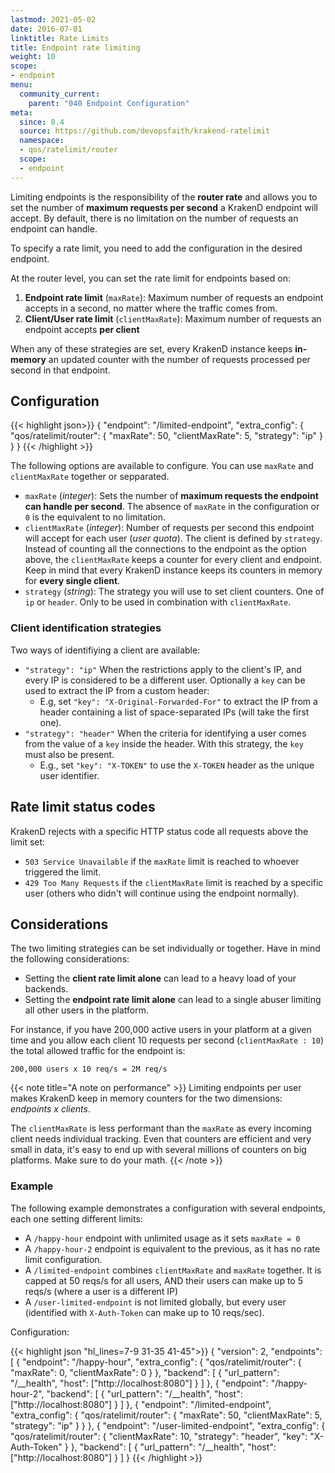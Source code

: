 ```yaml
---
lastmod: 2021-05-02
date: 2016-07-01
linktitle: Rate Limits
title: Endpoint rate limiting
weight: 10
scope:
- endpoint
menu:
  community_current:
    parent: "040 Endpoint Configuration"
meta:
  since: 0.4
  source: https://github.com/devopsfaith/krakend-ratelimit
  namespace:
  - qos/ratelimit/router
  scope:
  - endpoint
---
```


Limiting endpoints is the responsibility of the **router rate** and allows you to set the number of **maximum requests per second** a KrakenD endpoint will accept. By default, there is no limitation on the number of requests an endpoint can handle.

To specify a rate limit, you need to add the configuration in the desired endpoint.

At the router level, you can set the rate limit for endpoints based on:

1. **Endpoint rate limit** (`maxRate`): Maximum number of requests an endpoint accepts in a second, no matter where the traffic comes from.
2. **Client/User rate limit** (`clientMaxRate`): Maximum number of requests an endpoint accepts **per client**

When any of these strategies are set, every KrakenD instance keeps **in-memory** an updated counter with the number of requests processed per second in that endpoint. 
## Configuration

{{< highlight json>}}
{
    "endpoint": "/limited-endpoint",
    "extra_config": {
      "qos/ratelimit/router": {
          "maxRate": 50,
          "clientMaxRate": 5,
          "strategy": "ip"
        }
    }
}
{{< /highlight >}}

The following options are available to configure. You can use `maxRate` and `clientMaxRate` together or sepparated. 

- `maxRate` (*integer*): Sets the number of **maximum requests the endpoint can handle per second**. The absence of `maxRate` in the configuration or `0` is the equivalent to no limitation.
- `clientMaxRate` (*integer*): Number of requests per second this endpoint will accept for each user (*user quota*). The client is defined by `strategy`. Instead of counting all the connections to the endpoint as the option above, the `clientMaxRate` keeps a counter for every client and endpoint. Keep in mind that every KrakenD instance keeps its counters in memory for **every single client**. 
- `strategy` (*string*): The strategy you will use to set client counters. One of `ip` or `header`. Only to be used in combination with `clientMaxRate`.


### Client identification strategies
Two ways of identifiying a client are available:

  - `"strategy": "ip"` When the restrictions apply to the client's IP, and every IP is considered to be a different user. Optionally a `key` can be used to extract the IP from a custom header:
    - E.g, set `"key": "X-Original-Forwarded-For"` to extract the IP from a header containing a list of space-separated IPs (will take the first one). 
  - `"strategy": "header"` When the criteria for identifying a user comes from the value of a `key` inside the header. With this strategy, the `key` must also be present.
    - E.g., set `"key": "X-TOKEN"` to use the `X-TOKEN` header as the unique user identifier.

## Rate limit status codes
KrakenD rejects with a specific HTTP status code all requests above the limit set:

- `503 Service Unavailable` if the `maxRate` limit is reached to whoever triggered the limit. 
- `429 Too Many Requests` if the `clientMaxRate` limit is reached by a specific user (others who didn't will continue using the endpoint normally).

## Considerations
The two limiting strategies can be set individually or together. Have in mind the following considerations:

- Setting the **client rate limit alone** can lead to a heavy load of your backends. 
- Setting the **endpoint rate limit alone** can lead to a single abuser limiting all other users in the platform.

For instance, if you have 200,000 active users in your platform at a given time and you allow each client 10 requests per second (`clientMaxRate : 10`) the total allowed traffic for the endpoint is:

    200,000 users x 10 req/s = 2M req/s

{{< note title="A note on performance" >}}
Limiting endpoints per user makes KrakenD keep in memory counters for the two dimensions: *endpoints x clients*.

The `clientMaxRate` is less performant than the `maxRate` as every incoming client needs individual tracking. Even that counters are efficient and very small in data, it's easy to end up with several millions of counters on big platforms. Make sure to do your math.
{{< /note >}}

### Example
The following example demonstrates a configuration with several endpoints, each one setting different limits:

- A `/happy-hour` endpoint with unlimited usage as it sets `maxRate = 0`
- A `/happy-hour-2` endpoint is equivalent to the previous, as it has no rate limit configuration.
- A `/limited-endpoint` combines `clientMaxRate` and `maxRate` together. It is capped at 50 reqs/s for all users, AND their users can make up to 5 reqs/s (where a user is a different IP)
- A `/user-limited-endpoint` is not limited globally, but every user (identified with `X-Auth-Token` can make up to 10 reqs/sec). 

Configuration:

{{< highlight json "hl_lines=7-9 31-35 41-45">}}
{
  "version": 2,
  "endpoints": [
    {
        "endpoint": "/happy-hour",
        "extra_config": {
            "qos/ratelimit/router": {
                "maxRate": 0,
                "clientMaxRate": 0
            }
        },
        "backend": [
          {
            "url_pattern": "/__health",
            "host": ["http://localhost:8080"]
          }
        ]
    },
    {
        "endpoint": "/happy-hour-2",
        "backend": [
          {
            "url_pattern": "/__health",
            "host": ["http://localhost:8080"]
          }
        ]
    },
    {
        "endpoint": "/limited-endpoint",
        "extra_config": {
          "qos/ratelimit/router": {
              "maxRate": 50,
              "clientMaxRate": 5,
              "strategy": "ip"
            }
        }
    },
    {
        "endpoint": "/user-limited-endpoint",
        "extra_config": {
          "qos/ratelimit/router": {
              "clientMaxRate": 10,
              "strategy": "header",
              "key": "X-Auth-Token"
            }
        },
        "backend": [
          {
            "url_pattern": "/__health",
            "host": ["http://localhost:8080"]
          }
        ]
    }
{{< /highlight >}}
